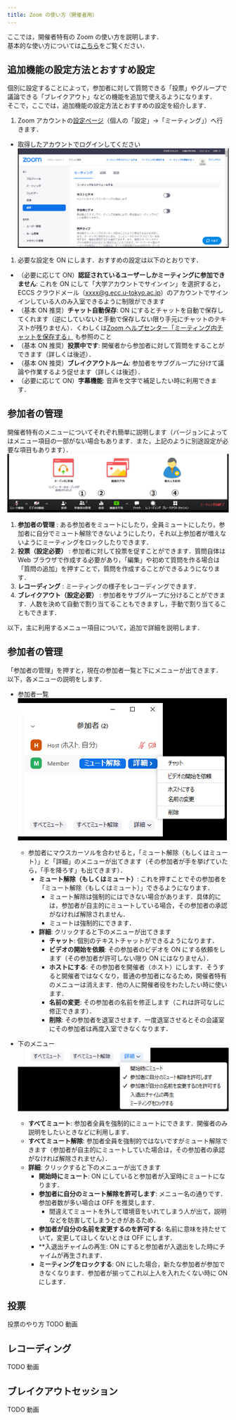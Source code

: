 ```yaml
---
title: Zoom の使い方（開催者用）
---
```



ここでは，開催者特有の Zoom の使い方を説明します．  
基本的な使い方については<a href="how_to_use" target="_blank">こちら</a>をご覧ください．  
  

## 追加機能の設定方法とおすすめ設定
個別に設定することによって，参加者に対して質問できる「投票」やグループで議論できる「ブレイクアウト」などの機能を追加で使えるようになります．  
そこで，ここでは，追加機能の設定方法とおすすめの設定を紹介します．
  
1. Zoom アカウントの<a href="https://zoom.us/profile/setting" target="_blank">設定ページ</a>（個人の「設定」→「ミーティング」）へ行きます．
  * 取得したアカウントでログインしてください  
  ![](img/zoom_host_setting.png)  
  
1. 必要な設定を ON にします．おすすめの設定は以下のとおりです．
  * （必要に応じて ON）**認証されているユーザーしかミーティングに参加できません**: これを ON にして「大学アカウントでサインイン」を選択すると，ECCS クラウドメール（xxxx@g.ecc.u-tokyo.ac.jp）のアカウントでサインインしている人のみ入室できるように制限ができます
  * （基本 ON 推奨）**チャット自動保存**: ON にするとチャットを自動で保存してくれます（逆にしていないと手動で保存しない限り手元にチャットのテキストが残りません）．くわしくは<a href="https://support.zoom.us/hc/ja/articles/115004792763-%E3%83%9F%E3%83%BC%E3%83%86%E3%82%A3%E3%83%B3%E3%82%B0%E5%86%85%E3%83%81%E3%83%A3%E3%83%83%E3%83%88%E3%82%92%E4%BF%9D%E5%AD%98%E3%81%99%E3%82%8B" target="_blank">Zoom ヘルプセンター「ミーティング内チャットを保存する」</a> も参照のこと
  * （基本 ON 推奨）**投票中です**: 開催者から参加者に対して質問をすることができます（詳しくは後述）．
  * （基本 ON 推奨）**ブレイクアウトルーム**: 参加者をサブグループに分けて議論や作業するよう促せます（詳しくは後述）．
  * （必要に応じて ON）**字幕機能**: 音声を文字で補足したい時に利用できます．


## 参加者の管理
  
開催者特有のメニューについてそれぞれ簡単に説明します（バージョンによってはメニュー項目の一部がない場合もあります．また，上記のように別途設定が必要な項目もあります）．    
  ![](img/zoom_host_main_menu.png)  
  
  1. **参加者の管理** : ある参加者をミュートにしたり，全員ミュートにしたり，参加者に自分でミュート解除できないようにしたり，それ以上参加者が増えないようにミーティングをロックしたりできます．
  1. **投票（設定必要）** : 参加者に対して投票を促すことができます．質問自体は Web ブラウザで作成する必要があり，「編集」や初めて質問を作る場合は「質問の追加」を押すことで，質問を作成することができるようになります．
  1. **レコーディング** : ミーティングの様子をレコーディングできます．
  1. **ブレイクアウト（設定必要）** : 参加者をサブグループに分けることができます．人数を決めて自動で割り当てることもできますし，手動で割り当てることもできます．
  
  
以下，主に利用するメニュー項目について，追加で詳細を説明します．
  
  
## 参加者の管理
「参加者の管理」を押すと，現在の参加者一覧と下にメニューが出てきます．  
以下，各メニューの説明をします．  


* 参加者一覧
  ![](img/zoom_host_main_member1.png)  

  * 参加者にマウスカーソルを合わせると，「ミュート解除（もしくはミュート）」と「詳細」のメニューが出てきます（その参加者が手を挙げていたら，「手を降ろす」も出てきます）．  
    * **ミュート解除（もしくはミュート）**: これを押すことでその参加者を「ミュート解除（もしくはミュート）」できるようになります．
	  * ミュート解除は強制的にはできない場合があります．具体的には，参加者が自主的にミュートしている場合，その参加者の承認がなければ解除されません．
	  * ミュートは強制的にできます．
	* **詳細**: クリックすると下のメニューが出てきます
	  * **チャット**: 個別のテキストチャットができるようになります．
	  * **ビデオの開始を依頼**: その参加者のビデオを ON にする依頼をします（その参加者が許可しない限り ON にはなりません）．  
	  * **ホストにする**: その参加者を開催者（ホスト）にします．そうすると開催者ではなくなり，普通の参加者になるため，開催者特有のメニューは消えます．他の人に開催者役をわたしたい時に使います．
	  * **名前の変更**: その参加者の名前を修正します（これは許可なしに修正できます）．
	  * **削除**: その参加者を退室させます．一度退室させるとその会議室にその参加者は再度入室できなくなります．
  
  
* 下のメニュー
  ![](img/zoom_host_main_member2.png)  
  
  * **すべてミュート**: 参加者全員を強制的にミュートにできます．開催者のみ説明をしたいときなどに利用します．
  * **すべてミュート解除**: 参加者全員を強制的ではないですがミュート解除できます（参加者が自主的にミュートしていた場合は，その参加者の承認がなければ解除されません）．
  * **詳細**: クリックすると下のメニューが出てきます
    * **開始時にミュート**: ON にしていると参加者が入室時にミュートになります．
	* **参加者に自分のミュート解除を許可します**: メニュー名の通りです．参加者数が多い場合は OFF  を推奨します．
	  * 間違えてミュートを外して環境音をいれてしまう人が出て，説明などを妨害してしまうときがあるため．
	* **参加者が自分の名前を変更するのを許可する**: 名前に意味を持たせていて，変更してほしくないときは OFF にします．
	* **入退出チャイムの再生: ON にすると参加者が入退出をした時にチャイムが再生されます．
	* **ミーティングをロックする**: ON にした場合，新たな参加者が参加できなくなります．参加者が揃ってこれ以上人を入れたくない時に ON にします． 
	
  
## 投票
  投票のやり方
  TODO 動画
  
## レコーディング
  
  TODO 動画
  
## ブレイクアウトセッション
  
  TODO 動画
  
